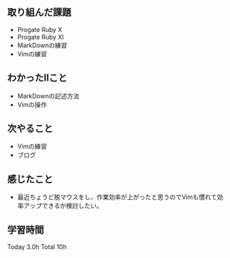 ## 取り組んだ課題
- Progate Ruby X 
- Progate Ruby XI 
- MarkDownの練習
- Vimの練習
## わかったIIこと
- MarkDownの記述方法
- Vimの操作
## 次やること
- Vimの練習
- ブログ
## 感じたこと
- 最近ちょうど脱マウスをし、作業効率が上がったと思うのでVimも慣れて効率アップできるか検討したい。
## 学習時間
Today 3.0h Total 10h
